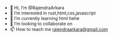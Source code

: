 - 👋 Hi, I’m @RajendraArkara
- 👀 I’m interested in rust,html,css,javascript
- 🌱 I’m currently learning html hehe
- 💞️ I’m looking to collaborate on 
- 📫 How to reach me rajendraarkara@gmail.com

<!---
RajendraArkara/RajendraArkara is a ✨ special ✨ repository because its `README.md` (this file) appears on your GitHub profile.
You can click the Preview link to take a look at your changes.
--->
